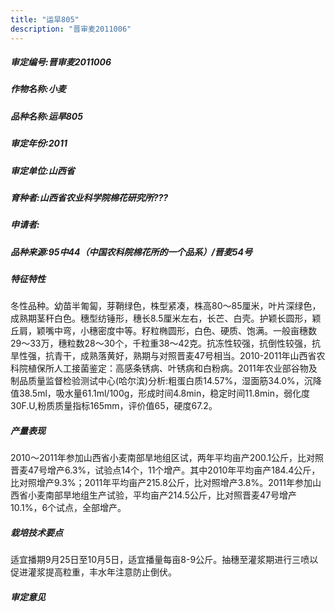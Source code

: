 ```yaml
---
title: "运旱805"
description: "晋审麦2011006"
---
```

##### 审定编号:晋审麦2011006

##### 作物名称:小麦

##### 品种名称:运旱805

##### 审定年份:2011

##### 审定单位:山西省

##### 育种者:山西省农业科学院棉花研究所???

##### 申请者:

##### 品种来源:95中44（中国农科院棉花所的一个品系）/晋麦54号

##### 特征特性
冬性品种。幼苗半匍匐，芽鞘绿色，株型紧凑，株高80～85厘米，叶片深绿色，成熟期茎秆白色。穗型纺锤形，穗长8.5厘米左右，长芒、白壳。护颖长圆形，颖丘肩，颖嘴中弯，小穗密度中等。籽粒椭圆形，白色、硬质、饱满。一般亩穗数29～33万，穗粒数28～30个，千粒重38～42克。抗冻性较强，抗倒性较强，抗旱性强，抗青干，成熟落黄好，熟期与对照晋麦47号相当。2010-2011年山西省农科院植保所人工接菌鉴定：高感条锈病、叶锈病和白粉病。2011年农业部谷物及制品质量监督检验测试中心(哈尔滨)分析:粗蛋白质14.57%，湿面筋34.0%，沉降值38.5ml，吸水量61.1ml/100g，形成时间4.8min，稳定时间11.8min，弱化度30F.U,粉质质量指标165mm，评价值65，硬度67.2。

##### 产量表现
2010～2011年参加山西省小麦南部旱地组区试，两年平均亩产200.1公斤，比对照晋麦47号增产6.3%，试验点14个，11个增产。其中2010年平均亩产184.4公斤，比对照增产9.3%；2011年平均亩产215.8公斤，比对照增产3.8%。2011年参加山西省小麦南部旱地组生产试验，平均亩产214.5公斤，比对照晋麦47号增产10.1%，6个试点，全部增产。

##### 栽培技术要点
适宜播期9月25日至10月5日，适宜播量每亩8-9公斤。抽穗至灌浆期进行三喷以促进灌浆提高粒重，丰水年注意防止倒伏。

##### 审定意见


